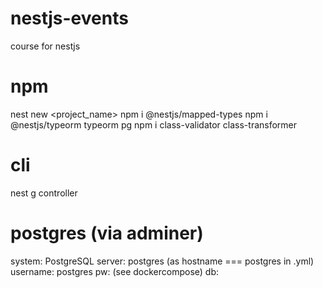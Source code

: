 # nestjs-events

course for nestjs

# npm

nest new <project_name>
npm i @nestjs/mapped-types
npm i @nestjs/typeorm typeorm pg
npm i class-validator class-transformer

# cli

nest g controller <name>

# postgres (via adminer)

system: PostgreSQL
server: postgres (as hostname === postgres in .yml)
username: postgres
pw: (see dockercompose)
db: <nothing>
